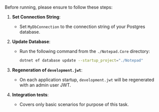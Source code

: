 Before running, please ensure to follow these steps:

1. **Set Connection String**:
   - Set `MyDbConnection` to the connection string of your Postgres database.

2. **Update Database**:
   - Run the following command from the `./Notepad.Core` directory:
     ```bash
     dotnet ef database update --startup_project="./Notepad"
     ```
3. **Regeneration of `development.jwt`**:
   - On each application startup, `development.jwt` will be regenerated with an admin user JWT.
4. **Integration tests**:
   - Covers only basic scenarios for purpose of this task.

